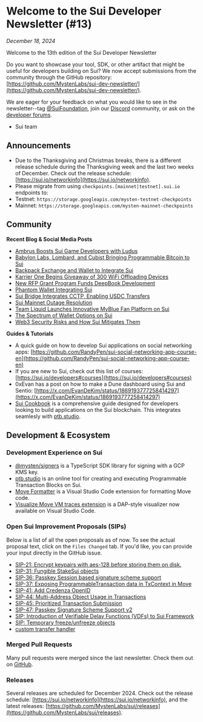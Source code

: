 # Welcome to the Sui Developer Newsletter (#13)

_December 18, 2024_

Welcome to the 13th edition of the Sui Developer Newsletter 

Do you want to showcase your tool, SDK, or other artifact that might be useful for developers building on Sui? We now accept submissions from the community through the GitHub repository: [https://github.com/MystenLabs/sui-dev-newsletter/](https://github.com/MystenLabs/sui-dev-newsletter/).

We are eager for your feedback on what you would like to see in the newsletter--tag [@SuiFoundation](https://twitter.com/@SuiFoundation), join our [Discord](https://discord.gg/sui) community, or ask on the [developer forums](https://forums.sui.io/).

- Sui team

## Announcements
- Due to the Thanksgiving and Christmas breaks, there is a different release schedule during the Thanksgiving week and the last two weeks of December. Check out the release schedule: [https://sui.io/networkinfo](https://sui.io/networkinfo).
- Please migrate from using `checkpoints.[mainnet|testnet].sui.io` endpoints to: 
 - Testnet: `https://storage.googleapis.com/mysten-testnet-checkpoints`
 - Mainnet: `https://storage.googleapis.com/mysten-mainnet-checkpoints`

## Community

**Recent Blog & Social Media Posts**
* [Ambrus Boosts Sui Game Developers with Ludus](https://blog.sui.io/ambrus-e4c-ludus-game-developer/)
* [Babylon Labs, Lombard, and Cubist Bringing Programmable Bitcoin to Sui](https://blog.sui.io/babylon-labs-lombard-protocol-cubist-bitcoin-lbtc/)
* [Backpack Exchange and Wallet to Integrate Sui](https://blog.sui.io/backpack-exchange-wallet-integrates-sui/)
* [Karrier One Begins Giveaway of 300 WiFi Offloading Devices](https://blog.sui.io/karrier-one-wifi-device-kns-scion/)
* [New RFP Grant Program Funds DeepBook Development](https://blog.sui.io/request-for-grant-proposals-deepbook/)
* [Phantom Wallet Integrating Sui](https://blog.sui.io/phantom-wallet-integrates-sui/)
* [Sui Bridge Integrates CCTP, Enabling USDC Transfers](https://blog.sui.io/circle-usdc-cctp-sui-bridge-integration/)
* [Sui Mainnet Outage Resolution](https://blog.sui.io/sui-mainnet-outage-resolution/)
* [Team Liquid Launches Innovative MyBlue Fan Platform on Sui](https://blog.sui.io/team-liquid-myblue-blue-fan-platform/)
* [The Spectrum of Wallet Options on Sui](https://blog.sui.io/wallet-options-on-sui/)
* [Web3 Security Risks and How Sui Mitigates Them](https://blog.sui.io/sui-mitigates-web3-security-risks/)

**Guides & Tutorials**
* A quick guide on how to develop Sui applications on social networking apps: [https://github.com/RandyPen/sui-social-networking-app-course-en](https://github.com/RandyPen/sui-social-networking-app-course-en)
* If you are new to Sui, check out this list of courses: [https://sui.io/developers#courses](https://sui.io/developers#courses)
* 0xEvan has a post on how to make a Dune dashboard using Sui and Sentio: [https://x.com/EvanDeKim/status/1869193777258414297](https://x.com/EvanDeKim/status/1869193777258414297)
* [Sui Cookbook](https://suicookbook.com/welcome.html) is a comprehensive guide designed for developers looking to build applications on the Sui blockchain. This integrates seamlesly with [ptb.studio](https://ptb.studio/).

## Development & Ecosystem

### Development Experience on Sui
* [@mysten/signers](https://www.npmjs.com/package/@mysten/signers) is a TypeScript SDK library for signing with a GCP KMS key.
* [ptb.studio](https://ptb.studio) is an online tool for creating and executing Programmable Transaction Blocks on Sui.
* [Move Formatter](https://marketplace.visualstudio.com/items?itemName=mysten.prettier-move) is a Visual Studio Code extension for formatting Move code.
* [Visualize Move VM traces extension](https://marketplace.visualstudio.com/items?itemName=mysten.move-trace-debug) is a DAP-style visualizer now available on Visual Studio Code.

### Open Sui Improvement Proposals (SIPs)

Below is a list of all the open proposals as of now. To see the actual proposal text, click on the `Files Changed` tab. If you'd like, you can provide your input directly in the GitHub issue.
* [SIP-21: Encrypt keypairs with aes-128 before storing them on disk.](https://github.com/sui-foundation/sips/pull/21)
* [SIP-31: Fungible StakeSui objects](https://github.com/sui-foundation/sips/pull/31)
* [SIP-36: Passkey Session based signature scheme support](https://github.com/sui-foundation/sips/pull/36)
* [SIP-37: Exposing ProgrammableTransaction data in TxContext in Move](https://github.com/sui-foundation/sips/pull/37)
* [SIP-41: Add Credenza OpenID](https://github.com/sui-foundation/sips/pull/41)
* [SIP-44: Multi-Address Object Usage in Transactions](https://github.com/sui-foundation/sips/pull/44)
* [SIP-45: Prioritized Transaction Submission](https://github.com/sui-foundation/sips/pull/45)
* [SIP-47: Passkey Signature Scheme Support v2](https://github.com/sui-foundation/sips/pull/47)
* [SIP: Introduction of Verifiable Delay Functions (VDFs) to Sui Framework](https://github.com/sui-foundation/sips/pull/38)
* [SIP: Temporary freeze/unfreeze objects](https://github.com/sui-foundation/sips/pull/40)
* [custom transfer handler](https://github.com/sui-foundation/sips/pull/46)


### Merged Pull Requests

Many pull requests were merged since the last newsletter. Check them out on [GitHub](https://github.com/search?q=is%3Apr%20-author%3Aapp%2Fsui-merge-bot%20org%3Amystenlabs%20repo%3Asui%20is%3Amerged%20merged%3A2024-11-14..2024-12-17&type=pullrequests).

### Releases
Several releases are scheduled for December 2024. Check out the release schedule: [https://sui.io/networkinfo](https://sui.io/networkinfo), and the latest releases: [https://github.com/MystenLabs/sui/releases](https://github.com/MystenLabs/sui/releases).

